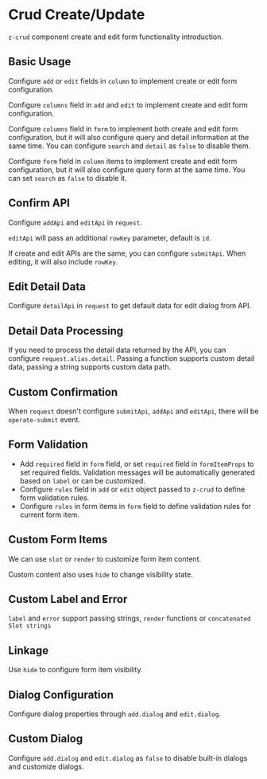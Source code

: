 # Crud Create/Update

`z-crud` component create and edit form functionality introduction.

## Basic Usage

Configure `add` or `edit` fields in `column` to implement create or edit form configuration.

<preview path="../../demo/crud-cu/normal.vue" />

Configure `columns` field in `add` and `edit` to implement create and edit form configuration.

<preview path="../../demo/crud-cu/normal-columns.vue" />

Configure `columns` field in `form` to implement both create and edit form configuration, but it will also configure query and detail information at the same time. You can configure `search` and `detail` as `false` to disable them.

<preview path="../../demo/crud-cu/normal-form.vue" />

Configure `form` field in `column` items to implement create and edit form configuration, but it will also configure query form at the same time. You can set `search` as `false` to disable it.

<preview path="../../demo/crud-cu/normal-column.vue" />

## Confirm API

Configure `addApi` and `editApi` in `request`.

`editApi` will pass an additional `rowKey` parameter, default is `id`.

<preview path="../../demo/crud-cu/add-edit-api.vue" />

If create and edit APIs are the same, you can configure `submitApi`. When editing, it will also include `rowKey`.

<preview path="../../demo/crud-cu/submit-api.vue" />

## Edit Detail Data

Configure `detailApi` in `request` to get default data for edit dialog from API.

<preview path="../../demo/crud-cu/edit-detail-api.vue" />

## Detail Data Processing

If you need to process the detail data returned by the API, you can configure `request.alias.detail`. Passing a function supports custom detail data, passing a string supports custom data path.

<preview path="../../demo/crud-cu/transform-edit-detail.vue" />

## Custom Confirmation

When `request` doesn't configure `submitApi`, `addApi` and `editApi`, there will be `operate-submit` event.

<preview path="../../demo/crud-cu/custom-submit.vue" />

## Form Validation

- Add `required` field in `form` field, or set `required` field in `formItemProps` to set required fields. Validation messages will be automatically generated based on `label` or can be customized.
- Configure `rules` field in `add` or `edit` object passed to `z-crud` to define form validation rules.
- Configure `rules` in form items in `form` field to define validation rules for current form item.

<preview path="../../demo/crud-cu/validate.vue" />

## Custom Form Items

We can use `slot` or `render` to customize form item content.

Custom content also uses `hide` to change visibility state.

<preview path="../../demo/crud-cu/custom-form-item.vue" />

## Custom Label and Error

`label` and `error` support passing strings, `render` functions or `concatenated Slot strings`

<preview path="../../demo/crud-cu/custom-label.vue" />

## Linkage

Use `hide` to configure form item visibility.

<preview path="../../demo/crud-cu/hide.vue" />

## Dialog Configuration

Configure dialog properties through `add.dialog` and `edit.dialog`.

<preview path="../../demo/crud-cu/dialog.vue" />

## Custom Dialog

Configure `add.dialog` and `edit.dialog` as `false` to disable built-in dialogs and customize dialogs.

<preview path="../../demo/crud-cu/custom-dialog.vue" />
